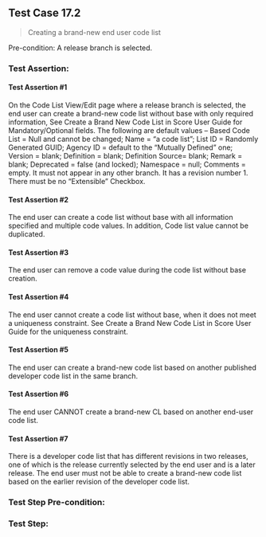 ## Test Case 17.2

> Creating a brand-new end user code list

Pre-condition: A release branch is selected.

### Test Assertion:

#### Test Assertion #1
On the Code List View/Edit page where a release branch is selected, the end user can create a brand-new code list without base with only required information, See Create a Brand New Code List in Score User Guide for Mandatory/Optional fields. The following are default values – Based Code List = Null and cannot be changed; Name = “a code list”; List ID = Randomly Generated GUID; Agency ID = default to the “Mutually Defined” one; Version = blank; Definition = blank; Definition Source= blank; Remark = blank; Deprecated = false (and locked); Namespace = null; Comments = empty. It must not appear in any other branch. It has a revision number 1. There must be no “Extensible” Checkbox.

#### Test Assertion #2
The end user can create a code list without base with all information specified and multiple code values. In addition, Code list value cannot be duplicated.

#### Test Assertion #3
The end user can remove a code value during the code list without base creation.

#### Test Assertion #4
The end user cannot create a code list without base, when it does not meet a uniqueness constraint. See Create a Brand New Code List in Score User Guide for the uniqueness constraint.

#### Test Assertion #5
The end user can create a brand-new code list based on another published developer code list in the same branch.

#### Test Assertion #6
The end user CANNOT create a brand-new CL based on another end-user code list.

#### Test Assertion #7
There is a developer code list that has different revisions in two releases, one of which is the release currently selected by the end user and is a later release. The end user must not be able to create a brand-new code list based on the earlier revision of the developer code list.

### Test Step Pre-condition:



### Test Step: